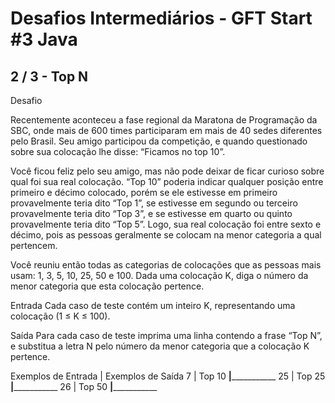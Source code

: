 # Desafios Intermediários - GFT Start #3 Java
## 2 / 3 - Top N
Desafio

Recentemente aconteceu a fase regional da Maratona de Programação da SBC, onde mais de 600 times participaram em mais de 40 sedes diferentes pelo Brasil. Seu amigo participou da competição, e quando questionado sobre sua colocação lhe disse: “Ficamos no top 10”.

Você ficou feliz pelo seu amigo, mas não pode deixar de ficar curioso sobre qual foi sua real colocação. “Top 10” poderia indicar qualquer posição entre primeiro e décimo colocado, porém se ele estivesse em primeiro provavelmente teria dito “Top 1”, se estivesse em segundo ou terceiro provavelmente teria dito “Top 3”, e se estivesse em quarto ou quinto provavelmente teria dito “Top 5”. Logo, sua real colocação foi entre sexto e décimo, pois as pessoas geralmente se colocam na menor categoria a qual pertencem.

Você reuniu então todas as categorias de colocações que as pessoas mais usam: 1, 3, 5, 10, 25, 50 e 100. Dada uma colocação K, diga o número da menor categoria que esta colocação pertence.

Entrada
Cada caso de teste contém um inteiro K, representando uma colocação (1 ≤ K ≤ 100).

Saída
Para cada caso de teste imprima uma linha contendo a frase “Top N”, e substitua a letra N pelo número da menor categoria que a colocação K pertence.

Exemplos de Entrada  	|	Exemplos de Saída
7			|	Top 10
________________________|___________________________________
25			|	Top 25
________________________|___________________________________
26			|	Top 50
________________________|___________________________________

